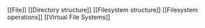 [[File]]
[[Directory structure]]
[[Filesystem structure]]
[[Filesystem operations]]
[[Virtual File Systems]]